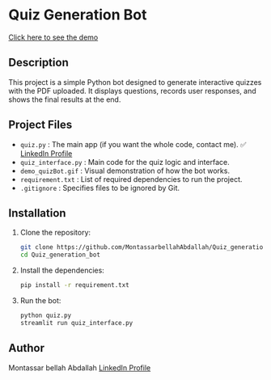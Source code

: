 # Quiz Generation Bot
[Click here to see the demo](https://github.com/MontassarbellahAbdallah/Quiz_generation_bot/blob/master/demo_quizBot.gif)

## Description
This project is a simple Python bot designed to generate interactive quizzes with the PDF uploaded. It displays questions, records user responses, and shows the final results at the end.

## Project Files
- `quiz.py` : The main app (if you want the whole code, contact me). ✅ [LinkedIn Profile](https://www.linkedin.com/in/montassar-bellah-abdallah-444931168/)
- `quiz_interface.py` : Main code for the quiz logic and interface.
- `demo_quizBot.gif` : Visual demonstration of how the bot works.
- `requirement.txt` : List of required dependencies to run the project.
- `.gitignore` : Specifies files to be ignored by Git.

## Installation
1. Clone the repository:
   ```bash
   git clone https://github.com/MontassarbellahAbdallah/Quiz_generation_bot.git
   cd Quiz_generation_bot
   ```

2. Install the dependencies:
   ```bash
   pip install -r requirement.txt
   ```

3. Run the bot:
   ```bash
   python quiz.py
   streamlit run quiz_interface.py
   ```

## Author
Montassar bellah Abdallah [LinkedIn Profile](https://www.linkedin.com/in/montassar-bellah-abdallah-444931168/)
